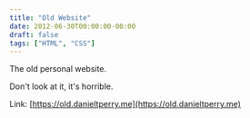 ```yaml
---
title: "Old Website"
date: 2012-06-30T00:00:00-00:00
draft: false
tags: ["HTML", "CSS"]
---
```


The old personal website.

Don't look at it, it's horrible.

Link: [https://old.danieltperry.me](https://old.danieltperry.me)